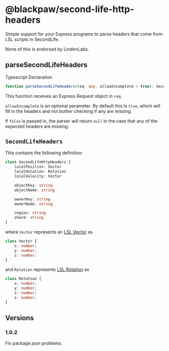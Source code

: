 # @blackpaw/second-life-http-headers

Simple support for your Express programs
to parse headers 
that come from LSL scripts in SecondLife.

None of this is endorsed by LindenLabs.


## parseSecondLifeHeaders

Typescript Declaration

```typescript
function parseSecondLifeHeaders(req: any, allowIncomplete = true): SecondLifeHttpHeaders | null
```

This function receives an Express
Request object in `req`.

`allowIncomplete` is an optional parameter. 
By default this is `true`,
which will fill in the headers
and not bother checking if any are missing.

If `false` is passed in, 
the parser will return `null`
in the case that any of the expected 
headers are missing. 

## `SecondLifeHeaders`

This contains the following definition: 

```typescript
class SecondLifeHttpHeaders {
    localPosition: Vector
    localRotation: Rotation
    localVelocity: Vector

    objectKey: string
    objectName: string

    ownerKey: string
    ownerName: string

    region: string
    shard: string
}
```

where `Vector` represents an 
[LSL Vector](http://wiki.secondlife.com/wiki/Vector) 
as

```typescript
class Vector {
    x: number;
    y: number;
    z: number;
}
```

and `Rotation` represents 
[LSL Rotation](http://wiki.secondlife.com/wiki/Rotation) 
as

```typescript
class Rotation {
    x: number;
    y: number;
    z: number;
    s: number;
}
```


## Versions

### 1.0.2

Fix package.json problems. 
